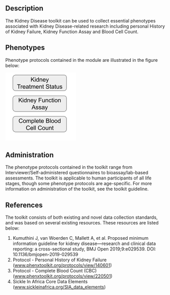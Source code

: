 ## Description

The Kidney Disease toolkit can be used to collect essential phenotypes associated with Kidney Disease-related research including personal History of Kidney Failure, Kidney Function Assay and Blood Cell Count. 

## Phenotypes

Phenotype protocols contained in the module are illustrated in the figure below:

![phen](kidney_disease.png)

## Administration

The phenotype protocols contained in the toolkit range from Interviewer/Self-administered questionnaires to bioassay/lab-based assessments. The toolkit is applicable to human participants of all life stages, though some phenotype protocols are age-specific. For more information on administration of the toolkit, see the toolkit guideline.

## References

The toolkit consists of both existing and novel data collection standards, and was based on several existing resources. These resources are listed below:

1. Kumuthini J, van Woerden C, Mallett A, et al. Proposed minimum information guideline for kidney disease—research and clinical data reporting: a cross-sectional study, BMJ Open 2019;9:e029539.  DOI: 10.1136/bmjopen-2019-029539
2. Protocol - Personal History of Kidney Failure (www.phenxtoolkit.org/protocols/view/140601) 
3. Protocol - Complete Blood Count (CBC) (www.phenxtoolkit.org/protocols/view/220501)  
4. Sickle In Africa Core Data Elements (www.sickleinafrica.org/SIA_data_elements)
